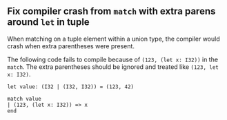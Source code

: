 ## Fix compiler crash from `match` with extra parens around `let` in tuple

When matching on a tuple element within a union type, the compiler would crash when extra parentheses were present.

The following code fails to compile because of `(123, (let x: I32))` in the `match`. The extra parentheses should be ignored and treated like `(123, let x: I32)`.

```pony
let value: (I32 | (I32, I32)) = (123, 42)

match value
| (123, (let x: I32)) => x
end
```

